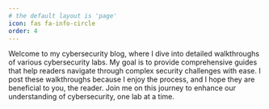 ```yaml
---
# the default layout is 'page'
icon: fas fa-info-circle
order: 4
---
```


Welcome to my cybersecurity blog, where I dive into detailed walkthroughs of various cybersecurity labs. My goal is to provide comprehensive guides that help readers navigate through complex security challenges with ease. I post these walkthroughs because I enjoy the process, and I hope they are beneficial to you, the reader. Join me on this journey to enhance our understanding of cybersecurity, one lab at a time.
